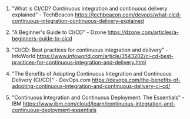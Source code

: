

1. "What is CI/CD? Continuous integration and continuous delivery explained" - TechBeacon
https://techbeacon.com/devops/what-cicd-continuous-integration-continuous-delivery-explained

2. "A Beginner's Guide to CI/CD" - Dzone
https://dzone.com/articles/a-beginners-guide-to-cicd

3. "CI/CD: Best practices for continuous integration and delivery" - InfoWorld
https://www.infoworld.com/article/3543202/ci-cd-best-practices-for-continuous-integration-and-delivery.html

4. "The Benefits of Adopting Continuous Integration and Continuous Delivery (CI/CD)" - DevOps.com
https://devops.com/the-benefits-of-adopting-continuous-integration-and-continuous-delivery-ci-cd/

5. "Continuous Integration and Continuous Deployment: The Essentials" - IBM
https://www.ibm.com/cloud/learn/continuous-integration-and-continuous-deployment-essentials